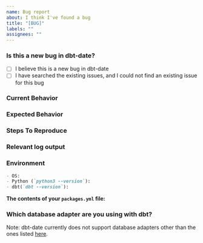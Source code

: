 ```yaml
---
name: Bug report
about: I think I've found a bug
title: "[BUG]"
labels: ""
assignees: ""
---
```


### Is this a new bug in dbt-date?

- [ ] I believe this is a new bug in dbt-date
- [ ] I have searched the existing issues, and I could not find an existing issue for this bug

### Current Behavior

### Expected Behavior

### Steps To Reproduce

### Relevant log output

### Environment

```markdown
- OS:
- Python (`python3 --version`):
- dbt(`dbt --version`):
```

**The contents of your `packages.yml` file:**

### Which database adapter are you using with dbt?

Note: dbt-date currently does not support database adapters other than the ones listed [here](https://github.com/godatadriven/dbt-date?tab=readme-ov-file#supported-adapters).
